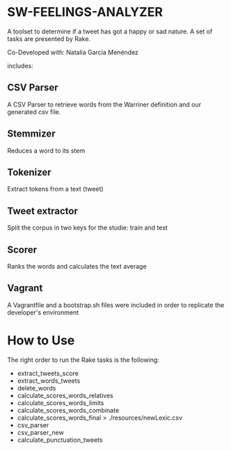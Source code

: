 # SW-FEELINGS-ANALYZER

A toolset to determine if a tweet has got a happy or sad nature. A set of tasks are presented by Rake.

Co-Developed with: Natalia García Menéndez


includes: 

## CSV Parser

A CSV Parser to retrieve words from the Warriner definition and our generated csv file.

## Stemmizer

Reduces a word to its stem

## Tokenizer

Extract tokens from a text (tweet)

## Tweet extractor

Split the corpus in two keys for the studie: train and test

## Scorer

Ranks the words and calculates the text average

## Vagrant

A Vagrantfile and a bootstrap.sh files were included in order to replicate the developer's environment

# How to Use

The right order to run the Rake tasks is the following:

* extract_tweets_score
* extract_words_tweets
* delete_words
* calculate_scores_words_relatives
* calculate_scores_words_limits
* calculate_scores_words_combinate
* calculate_scores_words_final > ./resources/newLexic.csv
* csv_parser
* csv_parser_new
* calculate_punctuation_tweets